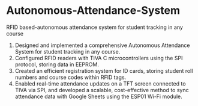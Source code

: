 # Autonomous-Attendance-System
RFID based-autonomous attendance system for student tracking in any course

1. Designed and implemented a comprehensive Autonomous Attendance System for student tracking in any course.
2. Configured RFID readers with TIVA C microcontrollers using the SPI protocol, storing data in EEPROM.
3. Created an efficient registration system for ID cards, storing student roll numbers and course codes within RFID tags.
4. Enabled real-time attendance updates on a TFT screen connected to TIVA via SPI, and developed a scalable, cost-effective method to sync attendance data with Google Sheets using the ESP01 Wi-Fi module.
